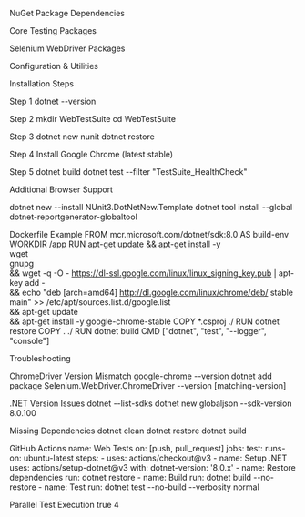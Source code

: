 NuGet Package Dependencies

Core Testing Packages
<PackageReference Include="Microsoft.NET.Test.Sdk" Version="17.8.0" />
<PackageReference Include="NUnit" Version="3.14.0" />
<PackageReference Include="NUnit3TestAdapter" Version="4.5.0" />
<PackageReference Include="NUnit.Analyzers" Version="3.9.0" />

Selenium WebDriver Packages
<PackageReference Include="Selenium.WebDriver" Version="4.15.0" />
<PackageReference Include="Selenium.WebDriver.ChromeDriver" Version="119.0.6045.10500" />
<PackageReference Include="Selenium.Support" Version="4.15.0" />

Configuration & Utilities
<PackageReference Include="Microsoft.Extensions.Configuration" Version="8.0.0" />
<PackageReference Include="Microsoft.Extensions.Configuration.Json" Version="8.0.0" />
<PackageReference Include="coverlet.collector" Version="6.0.0" />

Installation Steps

Step 1
dotnet --version

Step 2
mkdir WebTestSuite
cd WebTestSuite

Step 3
dotnet new nunit
dotnet restore

Step 4
Install Google Chrome (latest stable)

Step 5
dotnet build
dotnet test --filter "TestSuite_HealthCheck"

Additional Browser Support
<PackageReference Include="Selenium.WebDriver.GeckoDriver" Version="0.33.0" />
<PackageReference Include="Selenium.WebDriver.MSEdgeDriver" Version="119.0.2151.58" />

dotnet new --install NUnit3.DotNetNew.Template
dotnet tool install --global dotnet-reportgenerator-globaltool

Dockerfile Example
FROM mcr.microsoft.com/dotnet/sdk:8.0 AS build-env
WORKDIR /app
RUN apt-get update && apt-get install -y \
    wget \
    gnupg \
    && wget -q -O - https://dl-ssl.google.com/linux/linux_signing_key.pub | apt-key add - \
    && echo "deb [arch=amd64] http://dl.google.com/linux/chrome/deb/ stable main" >> /etc/apt/sources.list.d/google.list \
    && apt-get update \
    && apt-get install -y google-chrome-stable
COPY *.csproj ./
RUN dotnet restore
COPY . ./
RUN dotnet build
CMD ["dotnet", "test", "--logger", "console"]

Troubleshooting

ChromeDriver Version Mismatch
google-chrome --version
dotnet add package Selenium.WebDriver.ChromeDriver --version [matching-version]

.NET Version Issues
dotnet --list-sdks
dotnet new globaljson --sdk-version 8.0.100

Missing Dependencies
dotnet clean
dotnet restore
dotnet build

GitHub Actions
name: Web Tests
on: [push, pull_request]
jobs:
  test:
    runs-on: ubuntu-latest
    steps:
    - uses: actions/checkout@v3
    - name: Setup .NET
      uses: actions/setup-dotnet@v3
      with:
        dotnet-version: '8.0.x'
    - name: Restore dependencies
      run: dotnet restore
    - name: Build
      run: dotnet build --no-restore
    - name: Test
      run: dotnet test --no-build --verbosity normal

Parallel Test Execution
<PropertyGroup>
  <ParallelizeTestCollections>true</ParallelizeTestCollections>
  <MaxCpuCount>4</MaxCpuCount>
</PropertyGroup>
